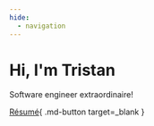 ```yaml
---
hide:
  - navigation
---
```


# Hi, I'm Tristan

Software engineer extraordinaire!

[Résumé](/resume/){ .md-button target=_blank }
